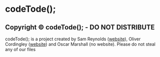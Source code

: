 # codeTode();
## Copyright © codeTode(); - DO NOT DISTRIBUTE
codeTode(); is a project created by Sam Reynolds ([website](http://www.mintyplays.com)), Oliver Cordingley ([website](http://www.olivercordingley.co.uk)) and Oscar Marshall (no website). Please do not steal any of our files
